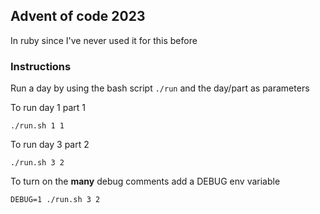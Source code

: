 ## Advent of code 2023

In ruby since I've never used it for this before

### Instructions 

Run a day by using the bash script `./run` and the day/part as parameters

To run day 1 part 1
```
./run.sh 1 1
```

To run day 3 part 2
```
./run.sh 3 2
```


To turn on the **many** debug comments add a DEBUG env variable
```
DEBUG=1 ./run.sh 3 2
```